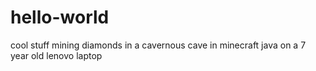 # hello-world
cool stuff
mining diamonds in a cavernous cave in minecraft java on a 7 year old lenovo laptop
